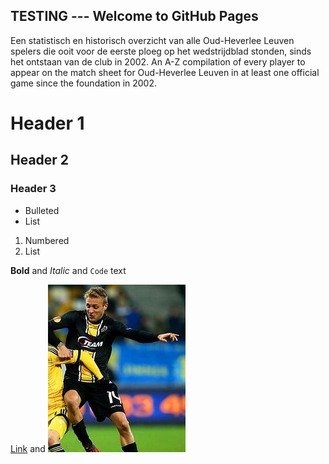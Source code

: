 ## TESTING --- Welcome to GitHub Pages

Een statistisch en historisch overzicht van alle Oud-Heverlee Leuven spelers die ooit voor de eerste ploeg op het wedstrijdblad stonden, sinds het ontstaan van de club in 2002.
An A-Z compilation of every player to appear on the match sheet for Oud-Heverlee Leuven in at least one official game since the foundation in 2002.

# Header 1
## Header 2
### Header 3

- Bulleted
- List

1. Numbered
2. List

**Bold** and _Italic_ and `Code` text

[Link](https://en.wikipedia.org/wiki/Jordan_Remacle) and ![Image](remacle.jpg)
```
